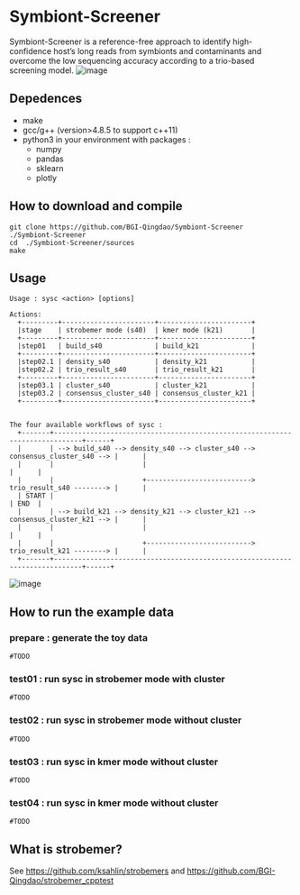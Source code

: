# Symbiont-Screener

Symbiont-Screener is a reference-free approach to identify high-confidence host’s long reads from symbionts and contaminants and overcome the low sequencing accuracy according to a trio-based screening model.
![image](https://user-images.githubusercontent.com/38022049/198184294-45610387-79dc-4860-a3b8-4b82315f0b42.png)

## Depedences

* make
* gcc/g++ (version>4.8.5 to support c++11)
* python3 in your environment with packages :
    * numpy
    * pandas
    * sklearn
    * plotly

## How to download and compile

```
git clone https://github.com/BGI-Qingdao/Symbiont-Screener  ./Symbiont-Screener
cd  ./Symbiont-Screener/sources
make
```

## Usage

```
Usage : sysc <action> [options]

Actions:
  +---------+-----------------------+-----------------------+
  |stage    | strobemer mode (s40)  | kmer mode (k21)       |
  +---------+-----------------------+-----------------------+
  |step01   | build_s40             | build_k21             |
  +---------+-----------------------+-----------------------+
  |step02.1 | density_s40           | density_k21           |
  |step02.2 | trio_result_s40       | trio_result_k21       |
  +---------+-----------------------+-----------------------+
  |step03.1 | cluster_s40           | cluster_k21           |
  |step03.2 | consensus_cluster_s40 | consensus_cluster_k21 |
  +---------+-----------------------+-----------------------+


The four available workflows of sysc :
  +-------+-----------------------------------------------------------------------------+------+
  |       | --> build_s40 --> density_s40 --> cluster_s40 --> consensus_cluster_s40 --> |      | 
  |       |                      |                                                      |      |
  |       |                      +--------------------------> trio_result_s40 --------> |      |
  | START |                                                                             | END  |
  |       | --> build_k21 --> density_k21 --> cluster_k21 --> consensus_cluster_k21 --> |      |
  |       |                      |                                                      |      |
  |       |                      +--------------------------> trio_result_k21 --------> |      |
  +-------+-----------------------------------------------------------------------------+------+

```
![image](https://user-images.githubusercontent.com/38022049/198184371-d9bc9d44-2bde-45ba-ac87-58e5bc03896f.png)


## How to run the example data

### prepare : generate the toy data

```
#TODO

```

### test01 : run sysc in strobemer mode with cluster

```
#TODO
```
### test02 : run sysc in strobemer mode without cluster

```
#TODO
```
### test03 : run sysc in kmer mode without cluster

```
#TODO
```
### test04 : run sysc in kmer mode without cluster

```
#TODO
```

## What is strobemer?

See https://github.com/ksahlin/strobemers and https://github.com/BGI-Qingdao/strobemer_cpptest

